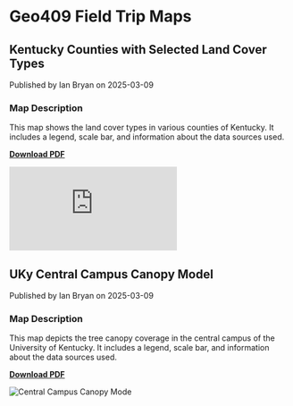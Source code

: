 # Geo409 Field Trip Maps

## Kentucky Counties with Selected Land Cover Types
Published by Ian Bryan on 2025-03-09

### Map Description
This map shows the land cover types in various counties of Kentucky. It includes a legend, scale bar, and information about the data sources used.

**[Download PDF](https://ionajo.github.io/geo409-field-trip/maps/Ky-landcover.pdf)**

![Kentucky Counties Map](https://github.com/IanBryan-3/IanBryan-GitHub/blob/main/Ky-landcover.pdf)

## UKy Central Campus Canopy Model
Published by Ian Bryan on 2025-03-09

### Map Description
This map depicts the tree canopy coverage in the central campus of the University of Kentucky. It includes a legend, scale bar, and information about the data sources used.

**[Download PDF](central-campus-map.pdf)**

![Central Campus Canopy Mode](central-campus-map.jpeg)
